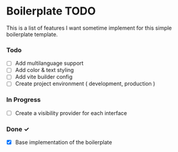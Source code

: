 # Boilerplate TODO

This is a list of features I want sometime implement
for this simple boilerplate template.

### Todo

- [ ] Add multilanguage support
- [ ] Add color & text styling
- [ ] Add vite builder config
- [ ] Create project environment ( development, production )

### In Progress

- [ ] Create a visibility provider for each interface

### Done ✓

- [x] Base implementation of the boilerplate
